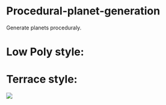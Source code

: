 # Procedural-planet-generation
Generate planets proceduraly.
# Low Poly style:

# Terrace style:
![](https://i.gyazo.com/e15d76e0091e84ada206e3a14787739b.gif)
